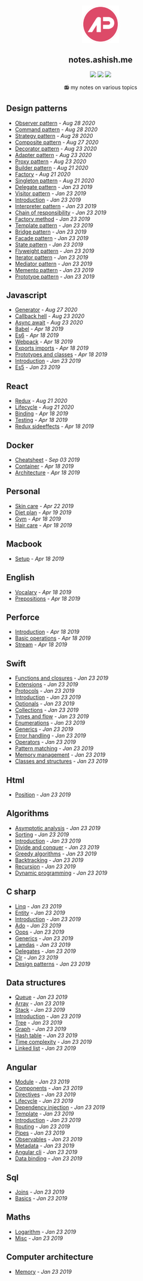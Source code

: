 <p align="center">
  <img src="https://raw.githubusercontent.com/ashishdotme/assets/master/logo.png" alt="drawing" width="100"/>
</p>

<h2 align="center">notes.ashish.me</h2>

<p align="center">
    <a href="https://img.shields.io/website?style=for-the-badge&url=https%3A%2F%2Fnotes.ashish.me"><img src="https://img.shields.io/website?style=for-the-badge&url=https%3A%2F%2Fnotes.ashish.me"></a>
<a href="https://img.shields.io/github/last-commit/ashishdotme/notes?style=for-the-badge"><img src="https://img.shields.io/github/last-commit/ashishdotme/notes?style=for-the-badge"></a>
<a href="https://img.shields.io/github/workflow/status/ashishdotme/notes/Build%20notes.ashish.me/master?style=for-the-badge"><img src="https://img.shields.io/github/workflow/status/ashishdotme/notes/Build%20notes.ashish.me/master?style=for-the-badge"></a>
</p>

<p align="center">📻 my notes on various topics</p>

<!-- index starts -->
## Design patterns

* [Observer pattern](https://github.com/ashishdotme/notes/blob/master/design-patterns/observer-pattern.md) - *Aug 28 2020*
* [Command pattern](https://github.com/ashishdotme/notes/blob/master/design-patterns/command-pattern.md) - *Aug 28 2020*
* [Strategy pattern](https://github.com/ashishdotme/notes/blob/master/design-patterns/strategy-pattern.md) - *Aug 28 2020*
* [Composite pattern](https://github.com/ashishdotme/notes/blob/master/design-patterns/composite-pattern.md) - *Aug 27 2020*
* [Decorator pattern](https://github.com/ashishdotme/notes/blob/master/design-patterns/decorator-pattern.md) - *Aug 23 2020*
* [Adapter pattern](https://github.com/ashishdotme/notes/blob/master/design-patterns/adapter-pattern.md) - *Aug 23 2020*
* [Proxy pattern](https://github.com/ashishdotme/notes/blob/master/design-patterns/proxy-pattern.md) - *Aug 23 2020*
* [Builder pattern](https://github.com/ashishdotme/notes/blob/master/design-patterns/builder-pattern.md) - *Aug 21 2020*
* [Factory](https://github.com/ashishdotme/notes/blob/master/design-patterns/factory.md) - *Aug 21 2020*
* [Singleton pattern](https://github.com/ashishdotme/notes/blob/master/design-patterns/singleton-pattern.md) - *Aug 21 2020*
* [Delegate pattern](https://github.com/ashishdotme/notes/blob/master/design-patterns/delegate-pattern.md) - *Jan 23 2019*
* [Visitor pattern](https://github.com/ashishdotme/notes/blob/master/design-patterns/visitor-pattern.md) - *Jan 23 2019*
* [Introduction](https://github.com/ashishdotme/notes/blob/master/design-patterns/introduction.md) - *Jan 23 2019*
* [Interpreter pattern](https://github.com/ashishdotme/notes/blob/master/design-patterns/interpreter-pattern.md) - *Jan 23 2019*
* [Chain of responsibility](https://github.com/ashishdotme/notes/blob/master/design-patterns/chain-of-responsibility.md) - *Jan 23 2019*
* [Factory method](https://github.com/ashishdotme/notes/blob/master/design-patterns/factory-method.md) - *Jan 23 2019*
* [Template pattern](https://github.com/ashishdotme/notes/blob/master/design-patterns/template-pattern.md) - *Jan 23 2019*
* [Bridge pattern](https://github.com/ashishdotme/notes/blob/master/design-patterns/bridge-pattern.md) - *Jan 23 2019*
* [Facade pattern](https://github.com/ashishdotme/notes/blob/master/design-patterns/facade-pattern.md) - *Jan 23 2019*
* [State pattern](https://github.com/ashishdotme/notes/blob/master/design-patterns/state-pattern.md) - *Jan 23 2019*
* [Flyweight pattern](https://github.com/ashishdotme/notes/blob/master/design-patterns/flyweight-pattern.md) - *Jan 23 2019*
* [Iterator pattern](https://github.com/ashishdotme/notes/blob/master/design-patterns/iterator-pattern.md) - *Jan 23 2019*
* [Mediator pattern](https://github.com/ashishdotme/notes/blob/master/design-patterns/mediator-pattern.md) - *Jan 23 2019*
* [Memento pattern](https://github.com/ashishdotme/notes/blob/master/design-patterns/memento-pattern.md) - *Jan 23 2019*
* [Prototype pattern](https://github.com/ashishdotme/notes/blob/master/design-patterns/prototype-pattern.md) - *Jan 23 2019*

## Javascript

* [Generator](https://github.com/ashishdotme/notes/blob/master/javascript/generator.md) - *Aug 27 2020*
* [Callback hell](https://github.com/ashishdotme/notes/blob/master/javascript/callback-hell.md) - *Aug 23 2020*
* [Async await](https://github.com/ashishdotme/notes/blob/master/javascript/async-await.md) - *Aug 23 2020*
* [Babel](https://github.com/ashishdotme/notes/blob/master/javascript/babel.md) - *Apr 18 2019*
* [Es6](https://github.com/ashishdotme/notes/blob/master/javascript/es6.md) - *Apr 18 2019*
* [Webpack](https://github.com/ashishdotme/notes/blob/master/javascript/webpack.md) - *Apr 18 2019*
* [Exports imports](https://github.com/ashishdotme/notes/blob/master/javascript/exports-imports.md) - *Apr 18 2019*
* [Prototypes and classes](https://github.com/ashishdotme/notes/blob/master/javascript/prototypes-and-classes.md) - *Apr 18 2019*
* [Introduction](https://github.com/ashishdotme/notes/blob/master/javascript/introduction.md) - *Jan 23 2019*
* [Es5](https://github.com/ashishdotme/notes/blob/master/javascript/es5.md) - *Jan 23 2019*

## React

* [Redux](https://github.com/ashishdotme/notes/blob/master/react/redux.md) - *Aug 21 2020*
* [Lifecycle](https://github.com/ashishdotme/notes/blob/master/react/lifecycle.md) - *Aug 21 2020*
* [Binding](https://github.com/ashishdotme/notes/blob/master/react/binding.md) - *Apr 18 2019*
* [Testing](https://github.com/ashishdotme/notes/blob/master/react/testing.md) - *Apr 18 2019*
* [Redux sideeffects](https://github.com/ashishdotme/notes/blob/master/react/redux-sideeffects.md) - *Apr 18 2019*

## Docker

* [Cheatsheet](https://github.com/ashishdotme/notes/blob/master/docker/cheatsheet.md) - *Sep 03 2019*
* [Container](https://github.com/ashishdotme/notes/blob/master/docker/container.md) - *Apr 18 2019*
* [Architecture](https://github.com/ashishdotme/notes/blob/master/docker/architecture.md) - *Apr 18 2019*

## Personal

* [Skin care](https://github.com/ashishdotme/notes/blob/master/personal/skin-care.md) - *Apr 22 2019*
* [Diet plan](https://github.com/ashishdotme/notes/blob/master/personal/diet-plan.md) - *Apr 19 2019*
* [Gym](https://github.com/ashishdotme/notes/blob/master/personal/gym.md) - *Apr 18 2019*
* [Hair care](https://github.com/ashishdotme/notes/blob/master/personal/hair-care.md) - *Apr 18 2019*

## Macbook

* [Setup](https://github.com/ashishdotme/notes/blob/master/macbook/setup.md) - *Apr 18 2019*

## English

* [Vocalary](https://github.com/ashishdotme/notes/blob/master/english/vocalary.md) - *Apr 18 2019*
* [Prepositions](https://github.com/ashishdotme/notes/blob/master/english/prepositions.md) - *Apr 18 2019*

## Perforce

* [Introduction](https://github.com/ashishdotme/notes/blob/master/perforce/introduction.md) - *Apr 18 2019*
* [Basic operations](https://github.com/ashishdotme/notes/blob/master/perforce/basic-operations.md) - *Apr 18 2019*
* [Stream](https://github.com/ashishdotme/notes/blob/master/perforce/stream.md) - *Apr 18 2019*

## Swift

* [Functions and closures](https://github.com/ashishdotme/notes/blob/master/swift/functions-and-closures.md) - *Jan 23 2019*
* [Extensions](https://github.com/ashishdotme/notes/blob/master/swift/extensions.md) - *Jan 23 2019*
* [Protocols](https://github.com/ashishdotme/notes/blob/master/swift/protocols.md) - *Jan 23 2019*
* [Introduction](https://github.com/ashishdotme/notes/blob/master/swift/introduction.md) - *Jan 23 2019*
* [Optionals](https://github.com/ashishdotme/notes/blob/master/swift/optionals.md) - *Jan 23 2019*
* [Collections](https://github.com/ashishdotme/notes/blob/master/swift/collections.md) - *Jan 23 2019*
* [Types and flow](https://github.com/ashishdotme/notes/blob/master/swift/types-and-flow.md) - *Jan 23 2019*
* [Enumerations](https://github.com/ashishdotme/notes/blob/master/swift/enumerations.md) - *Jan 23 2019*
* [Generics](https://github.com/ashishdotme/notes/blob/master/swift/generics.md) - *Jan 23 2019*
* [Error handling](https://github.com/ashishdotme/notes/blob/master/swift/error-handling.md) - *Jan 23 2019*
* [Operators](https://github.com/ashishdotme/notes/blob/master/swift/operators.md) - *Jan 23 2019*
* [Pattern matching](https://github.com/ashishdotme/notes/blob/master/swift/pattern-matching.md) - *Jan 23 2019*
* [Memory management](https://github.com/ashishdotme/notes/blob/master/swift/memory-management.md) - *Jan 23 2019*
* [Classes and structures](https://github.com/ashishdotme/notes/blob/master/swift/classes-and-structures.md) - *Jan 23 2019*

## Html

* [Position](https://github.com/ashishdotme/notes/blob/master/html/position.md) - *Jan 23 2019*

## Algorithms

* [Asymptotic analysis](https://github.com/ashishdotme/notes/blob/master/algorithms/asymptotic-analysis.md) - *Jan 23 2019*
* [Sorting](https://github.com/ashishdotme/notes/blob/master/algorithms/sorting.md) - *Jan 23 2019*
* [Introduction](https://github.com/ashishdotme/notes/blob/master/algorithms/introduction.md) - *Jan 23 2019*
* [Divide and conquer](https://github.com/ashishdotme/notes/blob/master/algorithms/divide-and-conquer.md) - *Jan 23 2019*
* [Greedy algorithms](https://github.com/ashishdotme/notes/blob/master/algorithms/greedy-algorithms.md) - *Jan 23 2019*
* [Backtracking](https://github.com/ashishdotme/notes/blob/master/algorithms/backtracking.md) - *Jan 23 2019*
* [Recursion](https://github.com/ashishdotme/notes/blob/master/algorithms/recursion.md) - *Jan 23 2019*
* [Dynamic programming](https://github.com/ashishdotme/notes/blob/master/algorithms/dynamic-programming.md) - *Jan 23 2019*

## C sharp

* [Linq](https://github.com/ashishdotme/notes/blob/master/c-sharp/linq.md) - *Jan 23 2019*
* [Entity](https://github.com/ashishdotme/notes/blob/master/c-sharp/entity.md) - *Jan 23 2019*
* [Introduction](https://github.com/ashishdotme/notes/blob/master/c-sharp/introduction.md) - *Jan 23 2019*
* [Ado](https://github.com/ashishdotme/notes/blob/master/c-sharp/ado.md) - *Jan 23 2019*
* [Oops](https://github.com/ashishdotme/notes/blob/master/c-sharp/oops.md) - *Jan 23 2019*
* [Generics](https://github.com/ashishdotme/notes/blob/master/c-sharp/generics.md) - *Jan 23 2019*
* [Lamdas](https://github.com/ashishdotme/notes/blob/master/c-sharp/lamdas.md) - *Jan 23 2019*
* [Delegates](https://github.com/ashishdotme/notes/blob/master/c-sharp/delegates.md) - *Jan 23 2019*
* [Clr](https://github.com/ashishdotme/notes/blob/master/c-sharp/CLR.md) - *Jan 23 2019*
* [Design patterns](https://github.com/ashishdotme/notes/blob/master/c-sharp/design-patterns.md) - *Jan 23 2019*

## Data structures

* [Queue](https://github.com/ashishdotme/notes/blob/master/data-structures/queue.md) - *Jan 23 2019*
* [Array](https://github.com/ashishdotme/notes/blob/master/data-structures/array.md) - *Jan 23 2019*
* [Stack](https://github.com/ashishdotme/notes/blob/master/data-structures/stack.md) - *Jan 23 2019*
* [Introduction](https://github.com/ashishdotme/notes/blob/master/data-structures/introduction.md) - *Jan 23 2019*
* [Tree](https://github.com/ashishdotme/notes/blob/master/data-structures/tree.md) - *Jan 23 2019*
* [Graph](https://github.com/ashishdotme/notes/blob/master/data-structures/graph.md) - *Jan 23 2019*
* [Hash table](https://github.com/ashishdotme/notes/blob/master/data-structures/hash-table.md) - *Jan 23 2019*
* [Time complexity](https://github.com/ashishdotme/notes/blob/master/data-structures/time-complexity.md) - *Jan 23 2019*
* [Linked list](https://github.com/ashishdotme/notes/blob/master/data-structures/linked-list.md) - *Jan 23 2019*

## Angular

* [Module](https://github.com/ashishdotme/notes/blob/master/angular/module.md) - *Jan 23 2019*
* [Components](https://github.com/ashishdotme/notes/blob/master/angular/components.md) - *Jan 23 2019*
* [Directives](https://github.com/ashishdotme/notes/blob/master/angular/directives.md) - *Jan 23 2019*
* [Lifecycle](https://github.com/ashishdotme/notes/blob/master/angular/lifecycle.md) - *Jan 23 2019*
* [Dependency injection](https://github.com/ashishdotme/notes/blob/master/angular/dependency-injection.md) - *Jan 23 2019*
* [Template](https://github.com/ashishdotme/notes/blob/master/angular/template.md) - *Jan 23 2019*
* [Introduction](https://github.com/ashishdotme/notes/blob/master/angular/introduction.md) - *Jan 23 2019*
* [Routing](https://github.com/ashishdotme/notes/blob/master/angular/routing.md) - *Jan 23 2019*
* [Pipes](https://github.com/ashishdotme/notes/blob/master/angular/pipes.md) - *Jan 23 2019*
* [Observables](https://github.com/ashishdotme/notes/blob/master/angular/observables.md) - *Jan 23 2019*
* [Metadata](https://github.com/ashishdotme/notes/blob/master/angular/metadata.md) - *Jan 23 2019*
* [Angular cli](https://github.com/ashishdotme/notes/blob/master/angular/angular-cli.md) - *Jan 23 2019*
* [Data binding](https://github.com/ashishdotme/notes/blob/master/angular/data-binding.md) - *Jan 23 2019*

## Sql

* [Joins](https://github.com/ashishdotme/notes/blob/master/sql/joins.md) - *Jan 23 2019*
* [Basics](https://github.com/ashishdotme/notes/blob/master/sql/basics.md) - *Jan 23 2019*

## Maths

* [Logarithm](https://github.com/ashishdotme/notes/blob/master/maths/logarithm.md) - *Jan 23 2019*
* [Misc](https://github.com/ashishdotme/notes/blob/master/maths/misc.md) - *Jan 23 2019*

## Computer architecture

* [Memory](https://github.com/ashishdotme/notes/blob/master/computer-architecture/memory.md) - *Jan 23 2019*
<!-- index ends -->

